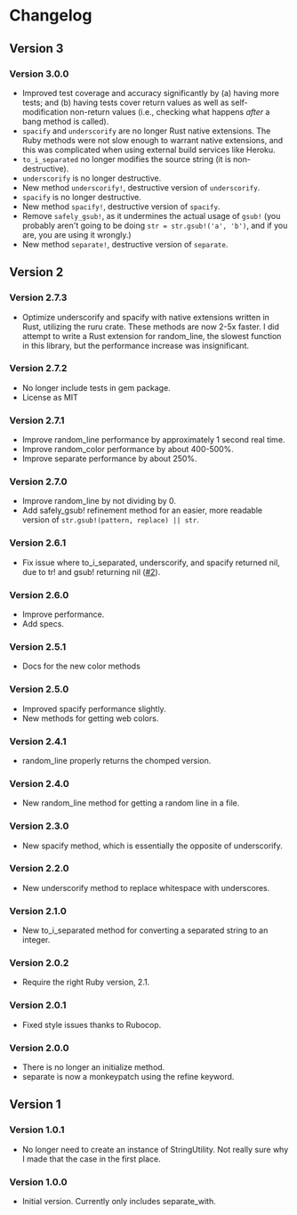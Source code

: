# Changelog
## Version 3
### Version 3.0.0
* Improved test coverage and accuracy significantly by (a) having more tests; and (b) having tests cover return values as well as self-modification non-return values (i.e., checking what happens *after* a bang method is called).
* `spacify` and `underscorify` are no longer Rust native extensions. The Ruby methods were not slow enough to warrant native extensions, and this was complicated when using external build services like Heroku.
* `to_i_separated` no longer modifies the source string (it is non-destructive).
* `underscorify` is no longer destructive.
* New method `underscorify!`, destructive version of `underscorify`.
* `spacify` is no longer destructive.
* New method `spacify!`, destructive version of `spacify`.
* Remove `safely_gsub!`, as it undermines the actual usage of `gsub!` (you probably aren't going to be doing `str = str.gsub!('a', 'b')`, and if you are, you are using it wrongly.)
* New method `separate!`, destructive version of `separate`.

## Version 2
### Version 2.7.3
* Optimize underscorify and spacify with native extensions written in Rust, utilizing the ruru crate. These methods are now 2-5x faster. I did attempt to write a Rust extension for random_line, the slowest function in this library, but the performance increase was insignificant.

### Version 2.7.2
* No longer include tests in gem package.
* License as MIT

### Version 2.7.1
* Improve random_line performance by approximately 1 second real time.
* Improve random_color performance by about 400-500%.
* Improve separate performance by about 250%.

### Version 2.7.0
* Improve random_line by not dividing by 0.
* Add safely_gsub! refinement method for an easier, more readable version of `str.gsub!(pattern, replace) || str`.

### Version 2.6.1
* Fix issue where to_i_separated, underscorify, and spacify returned nil, due to tr! and gsub! returning nil ([#2](https://github.com/elifoster/string-utility-ruby/issues/2)).

### Version 2.6.0
* Improve performance.
* Add specs.

### Version 2.5.1
* Docs for the new color methods

### Version 2.5.0
* Improved spacify performance slightly.
* New methods for getting web colors.

### Version 2.4.1
* random_line properly returns the chomped version.

### Version 2.4.0
* New random_line method for getting a random line in a file.

### Version 2.3.0
* New spacify method, which is essentially the opposite of underscorify.

### Version 2.2.0
* New underscorify method to replace whitespace with underscores.

### Version 2.1.0
* New to_i_separated method for converting a separated string to an integer.

### Version 2.0.2
* Require the right Ruby version, 2.1.

### Version 2.0.1
* Fixed style issues thanks to Rubocop.

### Version 2.0.0
* There is no longer an initialize method.
* separate is now a monkeypatch using the refine keyword.

## Version 1
### Version 1.0.1
* No longer need to create an instance of StringUtility. Not really sure why I made that the case in the first place.
### Version 1.0.0
* Initial version. Currently only includes separate_with.
